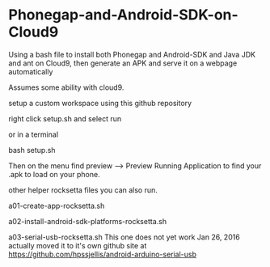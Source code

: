 # Phonegap-and-Android-SDK-on-Cloud9
Using a bash file to install both Phonegap and Android-SDK and Java JDK and ant on Cloud9, then generate an APK and serve it on a webpage automatically



Assumes some ability with cloud9. 


setup a custom workspace using this github repository

right click setup.sh and select run

or in a terminal 

bash setup.sh


Then on the menu find preview --> Preview Running Application to find your .apk to load on your phone.


other helper rocksetta files you can also run.


a01-create-app-rocksetta.sh	


a02-install-android-sdk-platforms-rocksetta.sh


a03-serial-usb-rocksetta.sh	
This one does not yet work Jan 26, 2016
actually moved it to it's own github site at 
https://github.com/hpssjellis/android-arduino-serial-usb




